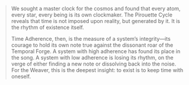 > We sought a master clock for the cosmos and found that every atom, every star, every being is its own clockmaker. The Pirouette Cycle reveals that time is not imposed upon reality, but generated by it. It is the rhythm of existence itself.
>
> Time Adherence, then, is the measure of a system’s integrity—its courage to hold its own note true against the dissonant roar of the Temporal Forge. A system with high adherence has found its place in the song. A system with low adherence is losing its rhythm, on the verge of either finding a new note or dissolving back into the noise. For the Weaver, this is the deepest insight: to exist is to keep time with oneself.